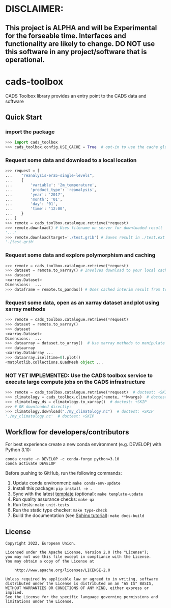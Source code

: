 # DISCLAIMER:

## This project is ALPHA and will be Experimental for the forseable time. Interfaces and functionality are likely to change. DO NOT use this software in any project/software that is operational.

# cads-toolbox

CADS Toolbox library provides an entry point to the CADS data and software

## Quick Start

### import the package

```python
>>> import cads_toolbox
>>> cads_toolbox.config.USE_CACHE = True  # opt-in to use the cache globally

```

### Request some data and download to a local location

```python
>>> request = [
...    "reanalysis-era5-single-levels",
...    {
...        'variable': '2m_temperature',
...        'product_type': 'reanalysis',
...        'year': '2017',
...        'month': '01',
...        'day': '01',
...        'time': '12:00',
...    }
... ]
>>> remote = cads_toolbox.catalogue.retrieve(*request)
>>> remote.download() # Uses filename on server for downloaded result
'...'
>>> remote.download(target='./test.grib') # Saves result in ./test.ext
'./test.grib'

```

### Request some data and explore polymorphism and caching

```python
>>> remote = cads_toolbox.catalogue.retrieve(*request)
>>> dataset = remote.to_xarray() # Involves download to your local cache disk (cacholote) and harmonisation of data coordinates and unit names (cgul)
>>> dataset
<xarray.Dataset>
Dimensions:  ...
>>> dataframe = remote.to_pandas() # Uses cached interim result from to_xarray so re-download is not required.

```

### Request some data, open as an xarray dataset and plot using xarray methods

```python
>>> remote = cads_toolbox.catalogue.retrieve(*request)
>>> dataset = remote.to_xarray()
>>> dataset
<xarray.Dataset>
Dimensions:  ...
>>> dataarray = dataset.to_array()  # Use xarray methods to manipulate the object
>>> dataarray
<xarray.DataArray ...
>>> dataarray.isel(time=0).plot()
<matplotlib.collections.QuadMesh object ...

```

### NOT YET IMPLEMENTED: Use the CADS toolbox service to execute large compute jobs on the CADS infrastructure

```python
>>> remote = cads_toolbox.catalogue.retrieve(*request)  # doctest: +SKIP
>>> climatology = cads_toolbox.climatology(remote, **kwargs)  # doctest: +SKIP
>>> climatology_ds = climatology.to_xarray()  # doctest: +SKIP
>>> # OR downloaded directly:
>>> climatology.download("./my_climatology.nc")  # doctest: +SKIP
'./my_climatology.nc'  # doctest: +SKIP

```

## Workflow for developers/contributors

For best experience create a new conda environment (e.g. DEVELOP) with Python 3.10:

```
conda create -n DEVELOP -c conda-forge python=3.10
conda activate DEVELOP
```

Before pushing to GitHub, run the following commands:

1. Update conda environment: `make conda-env-update`
1. Install this package: `pip install -e .`
1. Sync with the latest [template](https://github.com/ecmwf-projects/cookiecutter-conda-package) (optional): `make template-update`
1. Run quality assurance checks: `make qa`
1. Run tests: `make unit-tests`
1. Run the static type checker: `make type-check`
1. Build the documentation (see [Sphinx tutorial](https://www.sphinx-doc.org/en/master/tutorial/)): `make docs-build`

## License

```
Copyright 2022, European Union.

Licensed under the Apache License, Version 2.0 (the "License");
you may not use this file except in compliance with the License.
You may obtain a copy of the License at

    http://www.apache.org/licenses/LICENSE-2.0

Unless required by applicable law or agreed to in writing, software
distributed under the License is distributed on an "AS IS" BASIS,
WITHOUT WARRANTIES OR CONDITIONS OF ANY KIND, either express or implied.
See the License for the specific language governing permissions and
limitations under the License.
```
